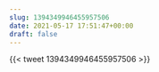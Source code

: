 ```yaml
---
slug: 1394349946455957506
date: 2021-05-17 17:51:47+00:00
draft: false
---
```


{{< tweet 1394349946455957506 >}}
